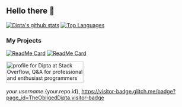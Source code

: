 ## Hello there 👋

<!--
**TheObligedDipta/TheObligedDipta** is a ✨ _special_ ✨ repository because its `README.md` (this file) appears on your GitHub profile.

Here are some ideas to get you started:
- 🌱 I’m currently learning ...
- 👯 I’m looking to collaborate on ...
- 🤔 I’m looking for help with ...
- 💬 Ask me about ...
- 📫 How to reach me: ...
- 😄 Pronouns: ...
- ⚡ Fun fact: ...
- 🔭 Discord Bot with Python
-->
[![Dipta's github stats](https://github-readme-stats.vercel.app/api?username=TheObligedDipta&show_icons=true&theme=tokyonight&count_private=true&show_owner&show_icons&line_height=20)](https://github.com/TheObligedDipta)
[![Top Languages](https://github-readme-stats.vercel.app/api/top-langs/?username=TheObligedDipta&langs_count=5&theme=tokyonight&layout=compact&card_width=300)](https://github.com/TheObligedDipta)
### My Projects
[![ReadMe Card](https://github-readme-stats.vercel.app/api/pin/?username=TheObligedDipta&repo=Project_Moment&theme=tokyonight)](https://github.com/TheObligedDipta/Project_Moment)
[![ReadMe Card](https://github-readme-stats.vercel.app/api/pin/?username=TheObligedDipta&repo=AgriConnect&theme=tokyonight)](https://github.com/TheObligedDipta/AgriConnect)

<a href="https://stackoverflow.com/users/14735181/dipta"><img src="https://stackoverflow.com/users/flair/14735181.png?theme=dark" width="208" height="58" alt="profile for Dipta at Stack Overflow, Q&amp;A for professional and enthusiast programmers" title="profile for Dipta at Stack Overflow, Q&amp;A for professional and enthusiast programmers" ></a>

${your.username}.${your.repo.id}, https://visitor-badge.glitch.me/badge?page_id=TheObligedDipta.visitor-badge
